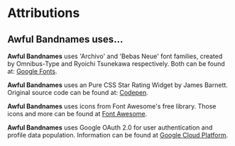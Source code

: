 # Attributions

## Awful Bandnames uses... 
  
**Awful Bandnames** uses 'Archivo' and 'Bebas Neue' font families, created by Omnibus-Type and Ryoichi Tsunekawa respectively. 
Both can be found at: [Google Fonts](https://fonts.google.com/share?selection.family=Archivo%7CBebas%20Neue).

**Awful Bandnames** uses an Pure CSS Star Rating Widget by James Barnett. 
Original source code can be found at: [Codepen](https://codepen.io/jamesbarnett/pen/najzYK).

**Awful Bandnames** uses icons from Font Awesome's free library. 
Those icons and more can be found at [Font Awesome](https://fontawesome.com/).

**Awful Bandnames** uses Google OAuth 2.0 for user authentication and profile data population. 
Information can be found at [Google Cloud Platform](https://console.cloud.google.com/).